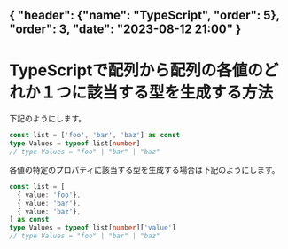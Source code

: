 { "header": {"name": "TypeScript", "order": 5}, "order": 3, "date": "2023-08-12 21:00" }
---
# TypeScriptで配列から配列の各値のどれか１つに該当する型を生成する方法

下記のようにします。

```ts
const list = ['foo', 'bar', 'baz'] as const
type Values = typeof list[number]
// type Values = "foo" | "bar" | "baz"
```

各値の特定のプロパティに該当する型を生成する場合は下記のようにします。

```ts
const list = [
  { value: 'foo'},
  { value: 'bar'},
  { value: 'baz'},
] as const
type Values = typeof list[number]['value']
// type Values = "foo" | "bar" | "baz"
```